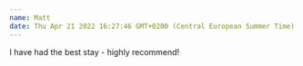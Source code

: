 ```yaml
---
name: Matt
date: Thu Apr 21 2022 16:27:46 GMT+0200 (Central European Summer Time)
---
```

I have had the best stay - highly recommend!
